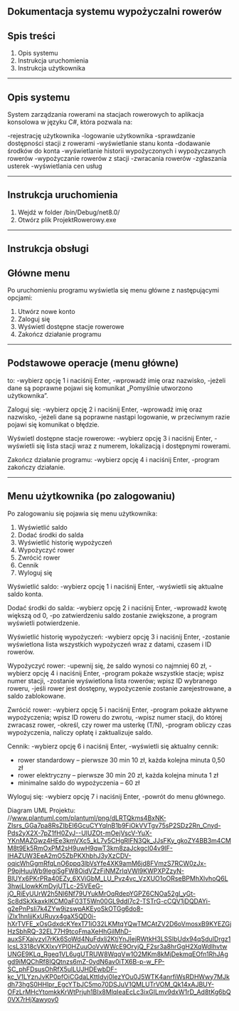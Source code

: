 Dokumentacja systemu wypożyczalni rowerów
------------------------------
Spis treści
------------------------------
1. Opis systemu
2. Instrukcja uruchomienia
3. Instrukcja użytkownika


------------------------------
Opis systemu
------------------------------
System zarządzania rowerami na stacjach rowerowych to aplikacja konsolowa w języku C#, która pozwala na:

-rejestrację użytkownika
-logowanie użytkownika
-sprawdzanie dostępności stacji z rowerami
-wyświetlanie stanu konta
-dodawanie środków do konta
-wyświetlanie historii wypożyczonych i wypożyczanych rowerów
-wypożyczanie rowerów z stacji
-zwracania rowerów
-zgłaszania usterek
-wyświetlania cen usług


------------------------------
Instrukcja uruchomienia
------------------------------
1. Wejdź w folder /bin/Debug/net8.0/
2. Otwórz plik ProjektRowerowy.exe

------------------------------
Instrukcja obsługi
------------------------------
Główne menu
------------------------------
Po uruchomieniu programu wyświetla się menu główne z następującymi opcjami:
1. Utwórz nowe konto
2. Zaloguj się
3. Wyświetl dostępne stacje rowerowe
4. Zakończ działanie programu


------------------------------
Podstawowe operacje (menu główne)
------------------------------
to:
-wybierz opcję 1 i naciśnij Enter,
-wprowadź imię oraz nazwisko,
-jeżeli dane są poprawne pojawi się komunikat „Pomyślnie utworzono użytkownika”.

Zaloguj się:
-wybierz opcję 2 i naciśnij Enter,
-wprowadź imię oraz nazwisko,
-jeżeli dane są poprawne nastąpi logowanie, w przeciwnym razie pojawi się komunikat o błędzie.

Wyświetl dostępne stacje rowerowe:
-wybierz opcję 3 i naciśnij Enter,
-wyświetli się lista stacji wraz z numerem, lokalizacją i dostępnymi rowerami.

Zakończ działanie programu:
-wybierz opcję 4 i naciśnij Enter,
-program zakończy działanie.


------------------------------
Menu użytkownika (po zalogowaniu)
------------------------------
Po zalogowaniu się pojawia się menu użytkownika:
1. Wyświetlić saldo
2. Dodać środki do salda
3. Wyświetlić historię wypożyczeń
4. Wypożyczyć rower
5. Zwrócić rower
6. Cennik
7. Wyloguj się

Wyświetlić saldo:
-wybierz opcję 1 i naciśnij Enter,
-wyświetli się aktualne saldo konta.

Dodać środki do salda:
-wybierz opcję 2 i naciśnij Enter,
-wprowadź kwotę większą od 0,
-po zatwierdzeniu saldo zostanie zwiększone, a program wyświetli potwierdzenie.

Wyświetlić historię wypożyczeń:
-wybierz opcję 3 i naciśnij Enter,
-zostanie wyświetlona lista wszystkich wypożyczeń wraz z datami, czasem i ID rowerów.

Wypożyczyć rower:
-upewnij się, że saldo wynosi co najmniej 60 zł,
-wybierz opcję 4 i naciśnij Enter,
-program pokaże wszystkie stacje; wpisz numer stacji,
-zostanie wyświetlona lista rowerów; wpisz ID wybranego roweru,
-jeśli rower jest dostępny, wypożyczenie zostanie zarejestrowane, a saldo zablokowane.

Zwrócić rower:
-wybierz opcję 5 i naciśnij Enter,
-program pokaże aktywne wypożyczenia; wpisz ID roweru do zwrotu,
-wpisz numer stacji, do której zwracasz rower,
-określ, czy rower ma usterkę (T/N),
-program obliczy czas wypożyczenia, naliczy opłatę i zaktualizuje saldo.

Cennik:
-wybierz opcję 6 i naciśnij Enter,
-wyświetli się aktualny cennik:
  * rower standardowy – pierwsze 30 min 10 zł, każda kolejna minuta 0,50 zł
  * rower elektryczny – pierwsze 30 min 20 zł, każda kolejna minuta 1 zł
  * minimalne saldo do wypożyczenia – 60 zł

Wyloguj się:
-wybierz opcję 7 i naciśnij Enter,
-powrót do menu głównego.


Diagram UML Projektu:
//www.plantuml.com/plantuml/png/dLRTQkms4BxNK-ZIsrs_GGa7pa8RsZIbEI6GcuCYYqInB1b9FiOkVVTgv75sP2SDz2Rn_Cnyd-Pds2yX2X-7pZ1fH0ZyJ--UlUZOt-mOejVscV-YuX-YKnMAZGwz4HEe3kmVXc5_kL7v5CHgRIFN3Qk_JJsFKy_gkoZY4BB3m4CMM8t9Ek5RmOxPM2sH9uwH9qwT3km8zaJckgcI04v9IF-IHAZUW3EeA2mO5ZbPKXhbhJ3yXzCDV-oqicWhGgmRfqLnO6ppq3lbVsYfe4XK9amM6jd8FVmzS7RCW0zJx-P9pjHuuWb9legiSgFW8OidVZzFiNMZrIqVWl9KWPXPZzyN-BlUYx6PKrPRa40EZy_6XViGbM_LU_Pvz4vc_VzXUO1oORseBPMhXlvhoQ6L3hwjLlowkKmDyjUTLc-25VEeG-jO_RiEyUUrW2h5Nl6Nf79UYukMrOqRdepYGPZ6CNOa52gI_yGt-Sc8dSkXkaxkIKCM0aF03T5Wn00GL9ddI7c2-TSTrG-cCQV1jDQDAYi-g2ePnPsIi7k4ZYw9jzswpAKEyoSkOTGg6do8-iZlx1hnIjjKxURuyx4gaX5QD0i-hXrTVFE_xOsGdxdcKYexT71iO32LKMtqYQwTMCAtZV2D6oVmosxB9KYEZGjHzSbhRQ-32EL77H9tcoFmaXeHhGiIMhD-auxSFXajvzyI7rKk6SoWd4NuFdxlj2KtjYnJIejRWtkH3LSSlbUdx94qSduIDrgz1lcsL3318cVKXIxvYPI0HZuuOoVvWWcE9OryjQ_F2sr3a8hrGgH2XqWdIhvtwUNGE9KLq_Rgeq1VL6ugUTRUW8WqqVw1O2MKm8kMjDekmqEOfn1RhJAggd9iMQChRf8IQQtnzs6mZ-0ydN6av0iTX6B-p-w_FP-SC_phFDsusOhRfX5ulLUJHDEwbDF-kc_V1LYznJvKP0pfOiCGdaLKttIdyj0IezYOu0J5WTK4anrfiWsRDHWwy7MJkdh73hgS0HHlpr_EgcYTbJC5mo70DSJuV1QMLUTrVOM_Qk14xAJBUY-OFzLrMHcYtomkkKrWtPrjuh1BIx8MlqIeaEcLc3ixGILmv9dxW1rD_Ad8tKg6bQ0VX7rHjXawyoy0

